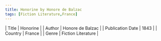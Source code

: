 ```yaml
---
title: Honorine by Honore de Balzac
tags: [Fiction Literature,France]
---     
```

| Title | Honorine  |
| Author |  Honore de Balzac  |
| Publication Date | 1843   |
| Country | France |
| Genre | Fiction Literature  |
        